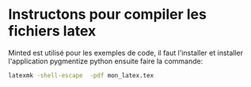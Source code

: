 # Instructons pour compiler les fichiers latex

Minted est utilisé pour les exemples de code, il faut l'installer et installer
l'application pygmentize python ensuite faire la commande:

```sh
latexmk -shell-escape  -pdf mon_latex.tex
```
